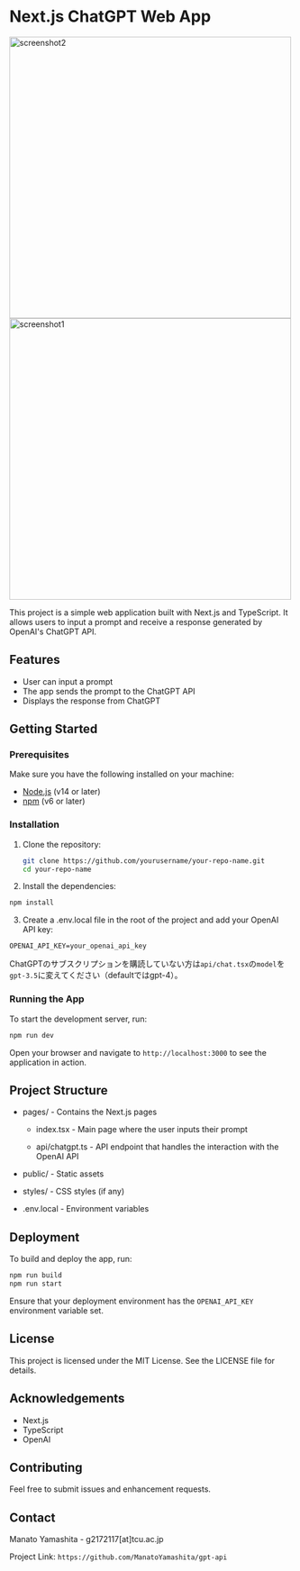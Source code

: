 # Next.js ChatGPT Web App
<img width="500" alt="screenshot2" src="https://github.com/ManatoYamashita/gpt-api/assets/95745485/495305e1-ab55-4d1e-8173-840cb114b445">
<img width="500" alt="screenshot1" src="https://github.com/ManatoYamashita/gpt-api/assets/95745485/3db0b8d0-fc6b-4f00-91f8-c29cbfa2dfc4">

This project is a simple web application built with Next.js and TypeScript. It allows users to input a prompt and receive a response generated by OpenAI's ChatGPT API.

## Features

- User can input a prompt
- The app sends the prompt to the ChatGPT API
- Displays the response from ChatGPT

## Getting Started

### Prerequisites

Make sure you have the following installed on your machine:

- [Node.js](https://nodejs.org/) (v14 or later)
- [npm](https://www.npmjs.com/) (v6 or later)

### Installation

1. Clone the repository:

   ```sh
   git clone https://github.com/yourusername/your-repo-name.git
   cd your-repo-name
   ```

2. Install the dependencies:

``` sh
npm install
```

3. Create a .env.local file in the root of the project and add your OpenAI API key:

```env
OPENAI_API_KEY=your_openai_api_key
```
ChatGPTのサブスクリプションを購読していない方は`api/chat.tsx`の`model`を`gpt-3.5`に変えてください（defaultではgpt-4）。

### Running the App
To start the development server, run:

```sh
npm run dev
```

Open your browser and navigate to `http://localhost:3000` to see the application in action.

## Project Structure
* pages/ - Contains the Next.js pages

    * index.tsx - Main page where the user inputs their prompt

    * api/chatgpt.ts - API endpoint that handles the interaction with the OpenAI API
* public/ - Static assets
* styles/ - CSS styles (if any)
* .env.local - Environment variables

## Deployment
To build and deploy the app, run:

```sh
npm run build
npm run start
```

Ensure that your deployment environment has the `OPENAI_API_KEY` environment variable set.

## License

This project is licensed under the MIT License. See the LICENSE file for details.

## Acknowledgements
* Next.js
* TypeScript
* OpenAI

## Contributing

Feel free to submit issues and enhancement requests.

## Contact

Manato Yamashita - g2172117[at]tcu.ac.jp

Project Link: `https://github.com/ManatoYamashita/gpt-api`
